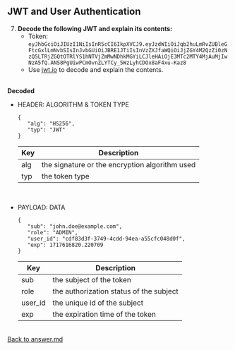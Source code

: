 ## JWT and User Authentication

7. **Decode the following JWT and explain its contents:**
   - Token: `eyJhbGciOiJIUzI1NiIsInR5cCI6IkpXVCJ9.eyJzdWIiOiJqb2huLmRvZUBleGFtcGxlLmNvbSIsInJvbGUiOiJBRE1JTiIsInVzZXJfaWQiOiJjZGY4M2QzZi0zNzQ5LTRjZGQtOTRlYS1hNTVjZmMwNDhkMGYiLCJleHAiOjE3MTc2MTY4MjAuMjIwNzA5fQ.ANS8PgUiwPCmOvnZLYTCy_5WzLyhCDOx8aF4xu-Kaz8`
   - Use [jwt.io](https://jwt.io/) to decode and explain the contents.
<p>

<br>
<b>Decoded</b><br>

- HEADER: ALGORITHM & TOKEN TYPE<br>

      {
         "alg": "HS256",
         "typ": "JWT"
      }

   | Key | Description |
   |----------|----------|
   | alg | the signature or the encryption algorithm used |
   | typ | the token type |
<br>

- PAYLOAD: DATA<br>

      {
         "sub": "john.doe@example.com",
         "role": "ADMIN",
         "user_id": "cdf83d3f-3749-4cdd-94ea-a55cfc048d0f",
         "exp": 1717616820.220709
      }

   | Key | Description |
   |----------|----------|
   | sub | the subject of the token |
   | role | the authorization status of the subject |
   | user_id | the unique id of the subject |
   | exp | the expiration time of the token |
<p>

<br>[Back to answer.md](../answer.md)
